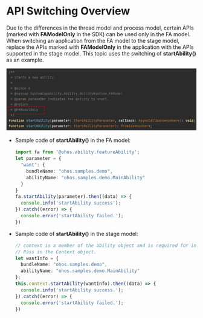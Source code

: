 # API Switching Overview


Due to the differences in the thread model and process model, certain APIs (marked with **FAModelOnly** in the SDK) can be used only in the FA model. When switching an application from the FA model to the stage model, replace the APIs marked with **FAModelOnly** in the application with the APIs supported in the stage model. This topic uses the switching of **startAbility()** as an example.

![api-switch-overview](figures/api-switch-overview.png)

 

- Sample code of **startAbility()** in the FA model:

  ```ts
  import fa from '@ohos.ability.featureAbility';
  let parameter = {
    "want": {
      bundleName: "ohos.samples.demo",
      abilityName: "ohos.samples.demo.MainAbility"
    }
  }
  fa.startAbility(parameter).then((data) => {
    console.info('startAbility success');
  }).catch((error) => {
    console.error('startAbility failed.');
  })
  ```

- Sample code of **startAbility()** in the stage model:

  ```ts
  // context is a member of the ability object and is required for invoking inside a non-ability object.
  // Pass in the Context object.
  let wantInfo = {
    bundleName: "ohos.samples.demo",
    abilityName: "ohos.samples.demo.MainAbility"
  };
  this.context.startAbility(wantInfo).then((data) => {
    console.info('startAbility success.');
  }).catch((error) => {
    console.error('startAbility failed.');
  })
  ```
